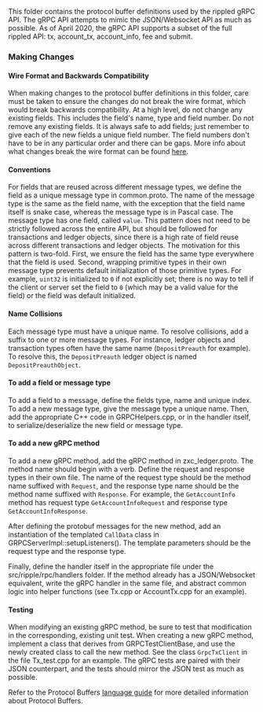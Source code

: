This folder contains the protocol buffer definitions used by the rippled gRPC API.
The gRPC API attempts to mimic the JSON/Websocket API as much as possible.
As of April 2020, the gRPC API supports a subset of the full rippled API:
tx, account_tx, account_info, fee and submit.

### Making Changes

#### Wire Format and Backwards Compatibility

When making changes to the protocol buffer definitions in this folder, care must
be taken to ensure the changes do not break the wire format, which would break
backwards compatibility. At a high level, do not change any existing fields.
This includes the field's name, type and field number. Do not remove any
existing fields. It is always safe to add fields; just remember to give each of
the new fields a unique field number. The field numbers don't have to be in any
particular order and there can be gaps. More info about what changes break the
wire format can be found
[here](https://developers.google.com/protocol-buffers/docs/proto3#updating).

#### Conventions

For fields that are reused across different message types, we define the field as a unique
message type in common.proto. The name of the message type is the same as the
field name, with the exception that the field name itself is snake case, whereas
the message type is in Pascal case. The message type has one field, called
`value`. This pattern does not need to be strictly followed across the entire API,
but should be followed for transactions and ledger objects, since there is a high rate
of field reuse across different transactions and ledger objects.
The motivation for this pattern is two-fold. First, we ensure the field has the
same type everywhere that the field is used. Second, wrapping primitive types in
their own message type prevents default initialization of those primitive types.
For example, `uint32` is initialized to `0` if not explicitly set;
there is no way to tell if the client or server set the field to `0` (which may be
a valid value for the field) or the field was default initialized.

#### Name Collisions

Each message type must have a unique name. To resolve collisions, add a suffix
to one or more message types. For instance, ledger objects and transaction types
often have the same name (`DepositPreauth` for example). To resolve this, the
`DepositPreauth` ledger object is named `DepositPreauthObject`.

#### To add a field or message type

To add a field to a message, define the fields type, name and unique index.
To add a new message type, give the message type a unique name.
Then, add the appropriate C++ code in GRPCHelpers.cpp, or in the handler itself,
to serialize/deserialize the new field or message type.

#### To add a new gRPC method

To add a new gRPC method, add the gRPC method in zxc_ledger.proto. The method name
should begin with a verb. Define the request and response types in their own
file. The name of the request type should be the method name suffixed with `Request`, and
the response type name should be the method name suffixed with `Response`. For
example, the `GetAccountInfo` method has request type `GetAccountInfoRequest` and
response type `GetAccountInfoResponse`.

After defining the protobuf messages for the new method, add an instantiation of the
templated `CallData` class in GRPCServerImpl::setupListeners(). The template
parameters should be the request type and the response type.

Finally, define the handler itself in the appropriate file under the
src/ripple/rpc/handlers folder. If the method already has a JSON/Websocket
equivalent, write the gRPC handler in the same file, and abstract common logic
into helper functions (see Tx.cpp or AccountTx.cpp for an example).

#### Testing

When modifying an existing gRPC method, be sure to test that modification in the
corresponding, existing unit test. When creating a new gRPC method, implement a class that
derives from GRPCTestClientBase, and use the newly created class to call the new
method. See the class `GrpcTxClient` in the file Tx_test.cpp for an example.
The gRPC tests are paired with their JSON counterpart, and the tests should
mirror the JSON test as much as possible.

Refer to the Protocol Buffers [language
guide](https://developers.google.com/protocol-buffers/docs/proto3)
for more detailed information about Protocol Buffers.

